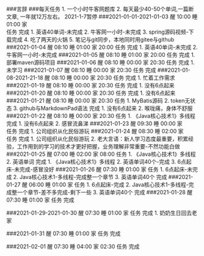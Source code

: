 ###言辞
###每天任务
	1. 一个小时牛客网题库
	2. 每天最少40-50个单词,一篇断文章, 一年就12万左右。 2021-1-7暂停
###2021-01-01-2021-01-03
	醒 10:00
	睡 01:00
	家  
	任务
	完成
		1. 英语40单词-未完成
		2. 牛客网一小时-未完成
		3. spring源码视频-下载完成
		4. 吃了两天的火锅
		5. 笔记与git同步，本地同时用gitee与github
###2021-01-04
	醒 08:10
	睡 01:00
	家 20:00 
	任务
	完成
		1. 英语40单词-未完成
		2. 牛客网一小时-未完成
###2021-01-05
	醒 08:10
	睡 01:00
	家 20:00 
	任务
	完成
		1. 部署maven源码项目
###2021-01-06
	醒 08:10
	睡 00:00
	家 20:30 
	任务
	完成
		1. 未学习
###2021-01-07
	醒 08:10
	睡 00:00
	家 20:30 
	任务
	完成
###2021-01-08-2021-21-18
	醒 08:10
	睡 00:00
	家 20:30 
	任务
	完成
		1. 忙着工作需求
###2021-01-19
	醒 08:10
	睡 00:00
	家 20:30 
	任务
	完成
		1. 没有6点起来
###2021-01-20
	醒 08:10
	睡 00:00
	家 20:30 
	任务
	完成
		1. 没有6点起来
###2021-01-21
	醒 08:10
	睡 00:00
	家 20:30 
	任务
		1. MyBatis源码
		2. token无状态
		3. github与MarkdownPad语法
	完成
		1. 没有6点起来
		2. 喉咙痛，身体不舒服
###2021-01-22
	醒 08:10
	睡 00:00
	家 20:30 
	任务
		1. 《Java核心技术1》多线程
	完成
		1. 没有6点起来
		2. 感冒流鼻涕
###2021-01-23
	醒 09:30
	睡 00:00
	家  
	任务
	完成
		1. 公司组织从化民俗游玩
###2021-01-24
	醒 08:30
	睡 02:00
	家  
	任务
	完成
		1. 公司组织从化民俗游玩
		2. 老大言语：新人学习态度最重要，积累经验，工作用到的学习的技术才更好把握，业务理解非常重要-不然功能白做
###2021-01-25
	醒 07:00
	睡 02:00
	家 08:00 
	任务
		1. 《Java核心技术1》多线程
		2. 英语单词
	完成
		1. 《Java核心技术1》多线程
		2. 英语单词40个-完成
		3. 6点起床-未完成-感冒没好
###2021-01-26
	醒 07:30
	睡 01:00
	家 
	任务
		1. 6点起床-未完成
		2. Java核心技术1-多线程-完成整一个章节
		3. 英语单词40个
	完成
###2021-01-27
	醒 06:00
	睡 01:00
	家 
	任务
		1. 6点起床-完成
		2. Java核心技术1-多线程-完成整一个章节-差不多完成-剩下一些
		3. 英语单词40个
	完成
###2021-01-28
	醒 07:30
	睡 01:00
	家 
	任务
	完成

###2021-01-29-2021-01-30
	醒 07:30
	睡 01:00
	家 
	任务
	完成
		1. 奶奶生日回去老家

###2021-01-31
	醒 07:30
	睡 01:00
	家 
	任务
	完成

###2021-02-01
	醒 07:30
	睡 04:00
	家 02:30
	任务
	完成
